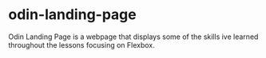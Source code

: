 # odin-landing-page

Odin Landing Page is a webpage that displays some of the skills ive learned throughout the lessons focusing on Flexbox.